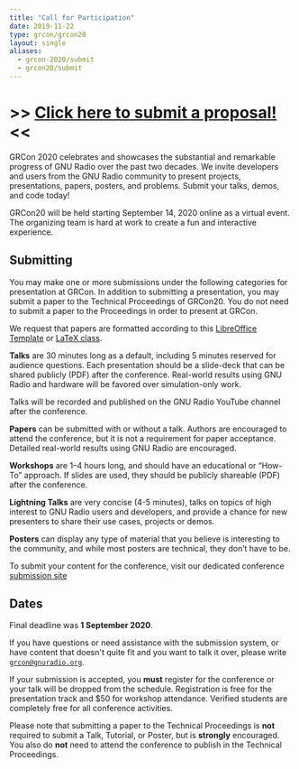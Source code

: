 ```yaml
---
title: "Call for Participation"
date: 2019-11-22
type: grcon/grcon20
layout: single
aliases:
  - grcon-2020/submit
  - grcon20/submit
---
```


# >>  [Click here to submit a proposal!](https://www.openconf.org/GRCon20/author/submit.php) <<

GRCon 2020 celebrates and showcases the substantial and remarkable progress of
GNU Radio over the past two decades. We invite developers and users from the GNU
Radio community to present projects, presentations, papers, posters, and
problems. Submit your talks, demos, and code today!

GRCon20 will be held starting September 14, 2020 online as a virtual event. The organizing team is hard at
work to create a fun and interactive experience.

## Submitting

You may make one or more submissions under the following categories for
presentation at GRCon. In addition to submitting a presentation, you may submit
a paper to the Technical Proceedings of GRCon20. You do not need to submit a
paper to the Proceedings in order to present at GRCon.

We request that papers are formatted according to this [LibreOffice
Template](/grcon_format_libreoffice.odt) or [LaTeX class](/grcon.tar.gz).

**Talks** are 30 minutes long as a default, including 5 minutes reserved for audience
questions. Each presentation should be a slide-deck that can be shared publicly
(PDF) after the conference. Real-world results using GNU Radio and hardware
will be favored over simulation-only work.

Talks will be recorded and published on the GNU Radio YouTube channel after the
conference.

**Papers** can be submitted with or without a talk.  Authors are encouraged to
attend the conference, but it is not a requirement for paper acceptance.
Detailed real-world results using GNU Radio are encouraged.

**Workshops** are 1–4 hours long, and should have an educational or “How-To”
approach. If slides are used, they should be
publicly shareable (PDF) after the conference.

**Lightning Talks** are very concise (4-5 minutes), talks on topics of high
interest to GNU Radio users and developers, and provide a chance for new
presenters to share their use cases, projects or demos.

**Posters** can display any type of material that you believe is interesting to
the community, and while most posters are technical, they don’t have to be. 

To submit your content for the conference, visit our dedicated conference
[submission site](https://www.openconf.org/GRCon20/author/submit.php)

## Dates

Final deadline was **1 September 2020**.

If you have questions or need assistance with the submission system, or have
content that doesn't quite fit and you want to talk it over, please write
[`grcon@gnuradio.org`](mailto:grcon@gnuradio.org). 

If your submission is accepted, you **must** register for the conference or
your talk will be dropped from the schedule. Registration is free for the 
presentation track and $50 for workshop attendance. Verified students are 
completely free for all conference activities. 

Please note that submitting a paper to the Technical Proceedings is **not**
required to submit a Talk, Tutorial, or Poster, but is **strongly** encouraged.
You also do **not** need to attend the conference to publish in the Technical
Proceedings.

